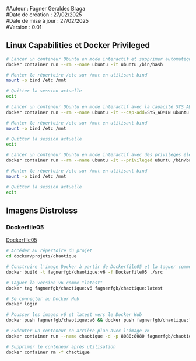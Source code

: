 #Auteur : Fagner Geraldes Braga  
#Date de création : 27/02/2025  
#Date de mise à jour : 27/02/2025  
#Version : 0.01  

## Linux Capabilities et Docker Privileged

```bash
# Lancer un conteneur Ubuntu en mode interactif et supprimer automatiquement après l'arrêt
docker container run --rm --name ubuntu -it ubuntu /bin/bash
```

```bash
# Monter le répertoire /etc sur /mnt en utilisant bind
mount -o bind /etc /mnt

# Quitter la session actuelle
exit
```

```bash
# Lancer un conteneur Ubuntu en mode interactif avec la capacité SYS_ADMIN
docker container run --rm --name ubuntu -it --cap-add=SYS_ADMIN ubuntu /bin/bash
```

```bash
# Monter le répertoire /etc sur /mnt en utilisant bind
mount -o bind /etc /mnt

# Quitter la session actuelle
exit
```

```bash
# Lancer un conteneur Ubuntu en mode interactif avec des privilèges élevés
docker container run --rm --name ubuntu -it --privileged ubuntu /bin/bash
```

```bash
# Monter le répertoire /etc sur /mnt en utilisant bind
mount -o bind /etc /mnt

# Quitter la session actuelle
exit
```
## Imagens Distroless

### Dockerfile05
[Dockerfile05](/docker/projets/chaotique/Dockerfile05)

```bash
# Accéder au répertoire du projet
cd docker/projets/chaotique

# Construire l'image Docker à partir de Dockerfile05 et la taguer comme version v6
docker build -t fagnerfgb/chaotique:v6 -f Dockerfile05 ./src

# Taguer la version v6 comme "latest"
docker tag fagnerfgb/chaotique:v6 fagnerfgb/chaotique:latest

# Se connecter au Docker Hub
docker login

# Pousser les images v6 et latest vers le Docker Hub
docker push fagnerfgb/chaotique:v6 && docker push fagnerfgb/chaotique:latest

# Exécuter un conteneur en arrière-plan avec l'image v6
docker container run --name chaotique -d -p 8080:8080 fagnerfgb/chaotique:v6

# Supprimer le conteneur après utilisation
docker container rm -f chaotique
```
